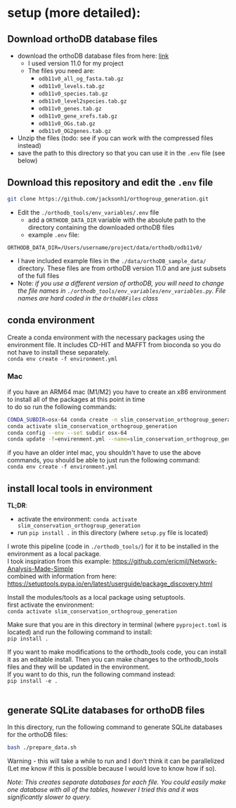 # setup (more detailed):

## Download orthoDB database files
- download the orthoDB database files from here: [link](https://data.orthodb.org/download/)
  - I used version 11.0 for my project
  - The files you need are:
    - `odb11v0_all_og_fasta.tab.gz`
    - `odb11v0_levels.tab.gz`
    - `odb11v0_species.tab.gz`
    - `odb11v0_level2species.tab.gz`
    - `odb11v0_genes.tab.gz`
    - `odb11v0_gene_xrefs.tab.gz`
    - `odb11v0_OGs.tab.gz`
    - `odb11v0_OG2genes.tab.gz`
- Unzip the files (todo: see if you can work with the compressed files instead)
- save the path to this directory so that you can use it in the `.env` file (see below)

## Download this repository and edit the `.env` file
```bash
git clone https://github.com/jacksonh1/orthogroup_generation.git
```
- Edit the `./orthodb_tools/env_variables/.env` file
  - add a `ORTHODB_DATA_DIR` variable with the absolute path to the directory containing the downloaded orthoDB files
  - example `.env` file: 
```
ORTHODB_DATA_DIR=/Users/username/project/data/orthodb/odb11v0/
```
- I have included example files in the `./data/orthoDB_sample_data/` directory. These files are from orthoDB version 11.0 and are just subsets of the full files<br>
- Note: *if you use a different version of orthoDB, you will need to change the file names in `./orthodb_tools/env_variables/env_variables.py`. File names are hard coded in the `OrthoDBFiles` class*

## conda environment
Create a conda environment with the necessary packages using the environment file. It includes CD-HIT and MAFFT from bioconda so you do not have to install these separately. <br>
`conda env create -f environment.yml` <br>

### Mac
if you have an ARM64 mac (M1/M2) you have to create an x86 environment to install all of the packages at this point in time <br>
to do so run the following commands:<br>
```bash
CONDA_SUBDIR=osx-64 conda create -n slim_conservation_orthogroup_generation
conda activate slim_conservation_orthogroup_generation
conda config --env --set subdir osx-64
conda update -f=envirenment.yml --name=slim_conservation_orthogroup_generation
```
if you have an older intel mac, you shouldn't have to use the above commands, you should be able to just run the following command: <br>
`conda env create -f environment.yml` <br>


## install local tools in environment

**TL;DR**: 
- activate the environment: `conda activate slim_conservation_orthogroup_generation`
- run `pip install .` in this directory (where `setup.py` file is located) <br>

I wrote this pipeline (code in `./orthodb_tools/`) for it to be installed in the environment as a local package. <br>
I took inspiration from this example: https://github.com/ericmjl/Network-Analysis-Made-Simple <br>
combined with information from here: https://setuptools.pypa.io/en/latest/userguide/package_discovery.html <br>

Install the modules/tools as a local package using setuptools. <br>
first activate the environment: <br>
`conda activate slim_conservation_orthogroup_generation` <br>

Make sure that you are in this directory in terminal (where `pyproject.toml` is located) and run the following command to install: <br>
`pip install .` <br>

If you want to make modifications to the orthodb_tools code, you can install it as an editable install. Then you can make changes to the orthodb_tools files and they will be updated in the environment. <br>
If you want to do this, run the following command instead: <br>
`pip install -e .` <br><br>

## generate SQLite databases for orthoDB files
In this directory, run the following command to generate SQLite databases for the orthoDB files: <br>
```bash
bash ./prepare_data.sh
```

Warning - this will take a while to run and I don't think it can be parallelized (Let me know if this is possible because I would love to know how if so). <br>

*Note: This creates separate databases for each file. You could easily make one database with all of the tables, however I tried this and it was significantly slower to query.* <br>
